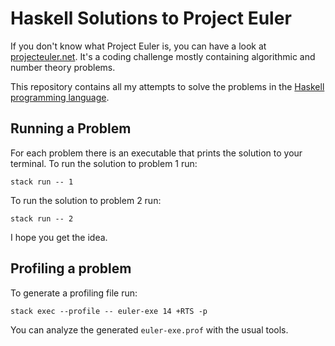 # Haskell Solutions to Project Euler

If you don't know what Project Euler is, you can have a look at [projecteuler.net](https://projecteuler.net).
It's a coding challenge mostly containing algorithmic and number theory problems.

This repository contains all my attempts to solve the problems in the [Haskell programming language](https://www.haskell.org).

## Running a Problem

For each problem there is an executable that prints the solution to your terminal.
To run the solution to problem 1 run:

```
stack run -- 1
```

To run the solution to problem 2 run:

```
stack run -- 2
```

I hope you get the idea.

## Profiling a problem

To generate a profiling file run:

```
stack exec --profile -- euler-exe 14 +RTS -p
```

You can analyze the generated `euler-exe.prof` with the usual tools.
